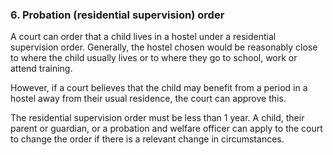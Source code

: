 ###  **6\. Probation (residential supervision) order**

A court can order that a child lives in a hostel under a residential
supervision order. Generally, the hostel chosen would be reasonably close to
where the child usually lives or to where they go to school, work or attend
training.

However, if a court believes that the child may benefit from a period in a
hostel away from their usual residence, the court can approve this.

The residential supervision order must be less than 1 year. A child, their
parent or guardian, or a probation and welfare officer can apply to the court
to change the order if there is a relevant change in circumstances.
